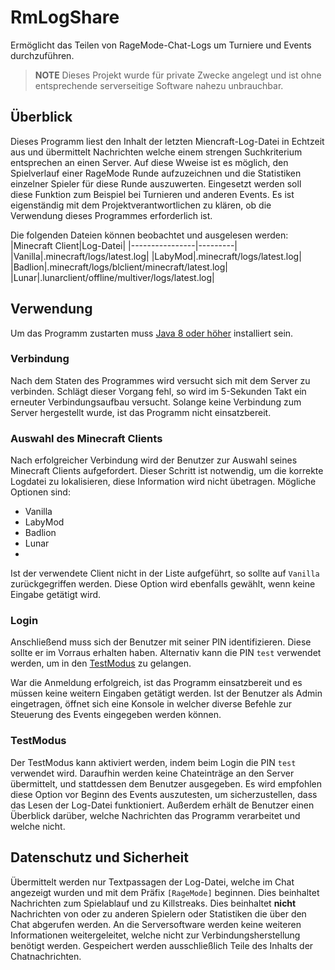 # RmLogShare

Ermöglicht das Teilen von RageMode-Chat-Logs um Turniere und Events durchzuführen. 

> **NOTE**
> Dieses Projekt wurde für private Zwecke angelegt und ist ohne entsprechende serverseitige Software nahezu unbrauchbar.

## Überblick

Dieses Programm liest den Inhalt der letzten Miencraft-Log-Datei in Echtzeit aus und übermittelt Nachrichten welche einem strengen Suchkriterium entsprechen an einen Server.
Auf diese Wweise ist es möglich, den Spielverlauf einer RageMode Runde aufzuzeichnen und die Statistiken einzelner Spieler für diese Runde auszuwerten.
Eingesetzt werden soll diese Funktion zum Beispiel bei Turnieren und anderen Events.
Es ist eigenständig mit dem Projektverantwortlichen zu klären, ob die Verwendung dieses Programmes erforderlich ist.

Die folgenden Dateien können beobachtet und ausgelesen werden:
|Minecraft Client|Log-Datei|
|----------------|---------|
|Vanilla|.minecraft/logs/latest.log|
|LabyMod|.minecraft/logs/latest.log|
|Badlion|.minecraft/logs/blclient/minecraft/latest.log|
|Lunar|.lunarclient/offline/multiver/logs/latest.log|


## Verwendung

Um das Programm zustarten muss [Java 8 oder höher](https://www.java.com/de/download/manual.jsp) installiert sein.

### Verbindung

Nach dem Staten des Programmes wird versucht sich mit dem Server zu verbinden. Schlägt dieser Vorgang fehl, so wird im 5-Sekunden Takt ein erneuter Verbindungsaufbau versucht.
Solange keine Verbindung zum Server hergestellt wurde, ist das Programm nicht einsatzbereit.

### Auswahl des Minecraft Clients

Nach erfolgreicher Verbindung wird der Benutzer zur Auswahl seines Minecraft Clients aufgefordert. Dieser Schritt ist notwendig, um die korrekte Logdatei zu lokalisieren, diese Information wird nicht übetragen.
Mögliche Optionen sind: 
- Vanilla
- LabyMod
- Badlion
- Lunar
- 
Ist der verwendete Client nicht in der Liste aufgeführt, so sollte auf `Vanilla` zurückgegriffen werden. Diese Option wird ebenfalls gewählt, wenn keine Eingabe getätigt wird.

### Login

Anschließend muss sich der Benutzer mit seiner PIN identifizieren. Diese sollte er im Vorraus erhalten haben.
Alternativ kann die PIN `test` verwendet werden, um in den [TestModus](#testmodus) zu gelangen.

War die Anmeldung erfolgreich, ist das Programm einsatzbereit und es müssen keine weitern Eingaben getätigt werden. Ist der Benutzer als Admin eingetragen, öffnet sich eine Konsole in welcher diverse Befehle zur Steuerung des Events eingegeben werden können.

### TestModus

Der TestModus kann aktiviert werden, indem beim Login die PIN `test` verwendet wird. Daraufhin werden keine Chateinträge an den Server übermittelt, und stattdessen dem Benutzer ausgegeben. Es wird empfohlen diese Option vor Beginn des Events auszutesten, um sicherzustellen, dass das Lesen der Log-Datei funktioniert. Außerdem erhält de Benutzer einen Überblick darüber, welche Nachrichten das Programm verarbeitet und welche nicht.

## Datenschutz und Sicherheit

Übermittelt werden nur Textpassagen der Log-Datei, welche im Chat angezeigt wurden und mit dem Präfix `[RageMode]` beginnen. Dies beinhaltet Nachrichten zum Spielablauf und zu Killstreaks.
Dies beinhaltet **nicht** Nachrichten von oder zu anderen Spielern oder Statistiken die über den Chat abgerufen werden. 
An die Serversoftware werden keine weiteren Informationen weitergeleitet, welche nicht zur Verbindungsherstellung benötigt werden.
Gespeichert werden ausschließlich Teile des Inhalts der Chatnachrichten.
